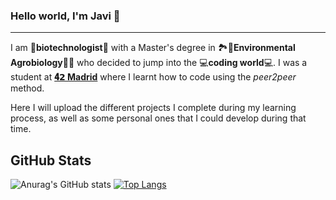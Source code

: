 ### Hello world, I'm Javi 👋
------------------------------------------------------------

I am 🦠**biotechnologist**🔬 with a Master's degree in 🏞️🍁**Environmental Agrobiology**🍂🌲 who decided to jump into the 💻**coding world**💻. I was a student at **[𝟒𝟮 Madrid](https://www.42madrid.com/en/)** where I learnt how to code using the *peer2peer* method.

Here I will upload the different projects I complete during my learning process, as well as some personal ones that I could develop during that time.

## GitHub Stats
![Anurag's GitHub stats](https://github-readme-stats.vercel.app/api?username=javiff8&show_icons=true&theme=radical)
[![Top Langs](https://github-readme-stats.vercel.app/api/top-langs/?username=javiff8&langs_count=8&theme=radical)](https://github.com/anuraghazra/github-readme-stats)

